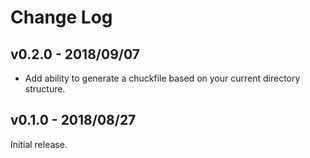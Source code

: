 # Change Log

## v0.2.0 - 2018/09/07

* Add ability to generate a chuckfile based on your current directory
  structure.

## v0.1.0 - 2018/08/27

Initial release.
